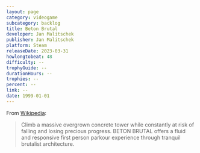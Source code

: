 ```yaml
---
layout: page
category: videogame
subcategory: backlog
title: Beton Brutal
developer: Jan Malitschek
publisher: Jan Malitschek
platform: Steam
releaseDate: 2023-03-31
howlongtobeat: 48
difficulty: --
trophyGuide: --
durationHours: --
trophies: --
percent: --
link: --
date: 1999-01-01
---
```


From [Wikipedia](https://store.steampowered.com/app/2330500/BETON_BRUTAL/):

> Climb a massive overgrown concrete tower while constantly at risk of falling and losing precious progress. BETON BRUTAL offers a fluid and responsive first person parkour experience through tranquil brutalist architecture.
